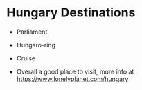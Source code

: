# Hungary Destinations

- Parliament
- Hungaro-ring
- Cruise

- Overall a good place to visit, more info at https://www.lonelyplanet.com/hungary